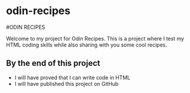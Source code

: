 # odin-recipes
#ODIN RECIPES

Welcome to my project for Odin Recipes. This is a project where I test my HTML coding skills while also sharing with you some cool recipes.

## By the end of this project
- I will have proved that I can write code in HTML
- I will have published this project on GitHub 

